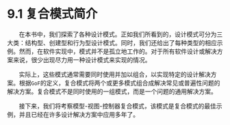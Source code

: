 9.1 复合模式简介
===

&nbsp;&nbsp;&nbsp;&nbsp;&nbsp;&nbsp;&nbsp;在本书中，我们探索了各种设计模式。正如我们所看到的，设计模式可分为三大类：结构型、创建型和行为型设计模式。同时，我们还给出了每种类型的相应示例。然而，在软件实现中，模式并不是孤立地工作的。对于所有软件设计或解决方案来说，很少出现尽力用一种设计模式来实现的情况。

&nbsp;&nbsp;&nbsp;&nbsp;&nbsp;&nbsp;&nbsp;实际上，这些模式通常需要同时使用并加以组合，以实现特定的设计解决方案。根据`GoF`的定义，复合模式将两个或更多模式组合成解决常见或普遍性问题的解决方案。复合模式不是同时使用的一组模式，而是一个问题的通用解决方案。

&nbsp;&nbsp;&nbsp;&nbsp;&nbsp;&nbsp;&nbsp;接下来，我们将考察模型-视图-控制器复合模式，该模式是复合模式的最佳示例，并且已经在许多设计解决方案中应用多年了。
